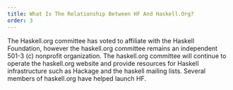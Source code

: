 ```yaml
---
title: What Is The Relationship Between HF And Haskell.Org?
order: 3
---
```

The Haskell.org committee has voted to affiliate with the Haskell Foundation, however the haskell.org committee remains an independent 501-3 (c) nonprofit organization. The haskell.org committee will continue to operate the haskell.org website and provide resources for Haskell infrastructure such as Hackage and the haskell mailing lists. Several members of haskell.org have helped launch HF.
